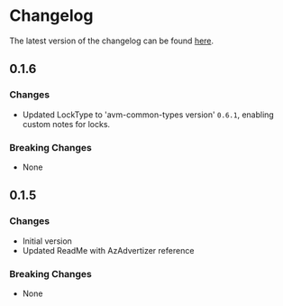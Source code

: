 # Changelog

The latest version of the changelog can be found [here](https://github.com/Azure/bicep-registry-modules/blob/main/avm/res/network/connection/CHANGELOG.md).

## 0.1.6

### Changes

- Updated LockType to 'avm-common-types version' `0.6.1`, enabling custom notes for locks.

### Breaking Changes

- None

## 0.1.5

### Changes

- Initial version
- Updated ReadMe with AzAdvertizer reference

### Breaking Changes

- None
